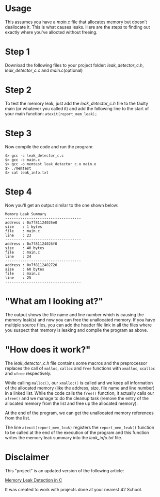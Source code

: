 # Usage
This assumes you have a *main.c* file that allocates memory but doesn't deallocate it. This is what causes leaks.
Here are the steps to finding out exactly where you've allocted without freeing.

# Step 1
Download the following files to your project folder: *leak_detector_c.h*, *leak_detector_c.c* and *main.c*(optional)

# Step 2
To test the memory leak, just add the *leak_detector_c.h* file to the faulty main (or whatever you called it) and add the following line to the start of your main function:
	`atexit(report_mem_leak);`

# Step 3
Now compile the code and run the program:
```
$> gcc -c leak_detector_c.c
$> gcc -c main.c
$> gcc -o memtest leak_detector_c.o main.o
$> ./memtest
$> cat leak_info.txt
```

# Step 4
Now you'll get an output similar to the one shown below:
```
Memory Leak Summary
-----------------------------------
address : 0x7f81124026e0
size    : 1 bytes
file    : main.c
line    : 23
-----------------------------------
address : 0x7f81124026f0
size    : 40 bytes
file    : main.c
line    : 24
-----------------------------------
address : 0x7f8112402720
size    : 60 bytes
file    : main.c
line    : 25
-----------------------------------
```

# "What am I looking at?"

The output shows the file name and line number which is causing the memory leak(s) and now you can free the unallocated memory.
If you have multiple source files, you can add the header file link in all the files where you suspect that memory is leaking and compile the program as above.

# "How does it work?"
The *leak_detector_c.h* file contains some macros and the preprocessor replaces the call of `malloc`, `calloc` and `free` functions with `xmalloc`, `xcalloc` and `xfree` respectively.

While calling `malloc()`, our `xmalloc()` is called and we keep all information of the allocated memory (like the address, size, file name and line number) in a linked list. While the code calls the `free()` function, it actually calls our `xfree()` and we manage to do the cleanup task (remove the entry of the allocated memory from the list and free up the allocated memory).

At the end of the program, we can get the unallocated memory references from the list.

The line `atexit(report_mem_leak)` registers the `report_mem_leak()` function to be called at the end of the execution of the program and this function writes the memory leak summary into the *leak_info.txt* file.

# Disclaimer
This "project" is an updated version of the following article:

[Memory Leak Detection in C](https://www.codeproject.com/Articles/19361/Memory-Leak-Detection-in-C)

It was created to work with projects done at your nearest 42 School.
